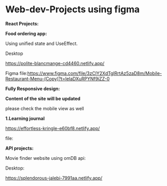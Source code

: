 # Web-dev-Projects using figma

**React Projects:**

**Food ordering app:**

 Using unified state and UseEffect.
 
 Desktop

 https://polite-blancmange-cd4460.netlify.app/

Figma file:https://www.figma.com/file/3zClY2XdTgIRrtAz5zaD8m/Mobile-Restaurant-Menu-(Copy)?t=lelaDXuRPYNf9iZZ-0

**Fully Responsive design:**

**Content of the site will be updated**

please check the mobile view as well

**1.Learning journal**

https://effortless-kringle-e60bf8.netlify.app/


file:

**API projects:**

Movie finder website using omDB api:

Desktop:

https://splendorous-jalebi-7991aa.netlify.app/



